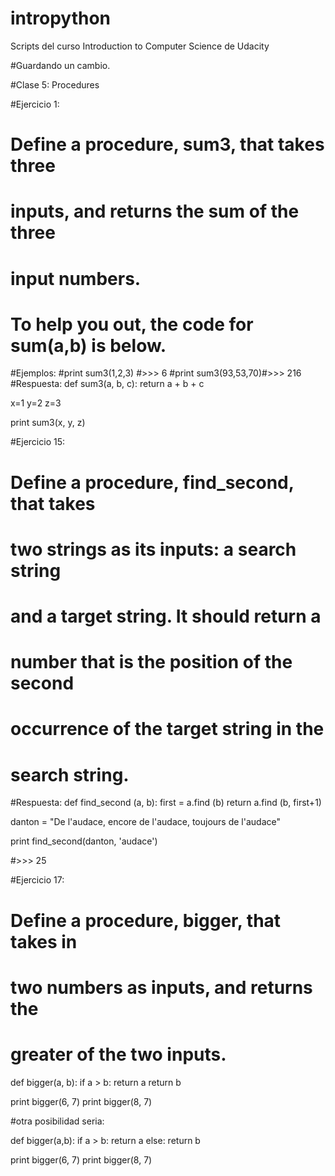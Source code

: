 # intropython
Scripts del curso  Introduction to Computer Science de Udacity

#Guardando un cambio.

#Clase 5: Procedures

#Ejercicio 1:
# Define a procedure, sum3, that takes three
# inputs, and returns the sum of the three
# input numbers.
# To help you out, the code for sum(a,b) is below.
#Ejemplos:
#print sum3(1,2,3) #>>> 6
#print sum3(93,53,70)#>>> 216
#Respuesta:
def sum3(a, b, c):
    return a + b + c

x=1
y=2
z=3

print sum3(x, y, z)

#Ejercicio 15: 

# Define a procedure, find_second, that takes
# two strings as its inputs: a search string
# and a target string. It should return a
# number that is the position of the second
# occurrence of the target string in the
# search string.
#Respuesta:
def find_second (a, b): 
    first = a.find (b)
    return a.find (b, first+1)
    
danton = "De l'audace, encore de l'audace, toujours de l'audace"

print find_second(danton, 'audace')

#>>> 25

#Ejercicio 17:
# Define a procedure, bigger, that takes in
# two numbers as inputs, and returns the
# greater of the two inputs.


def bigger(a, b):
    if a > b:
        return a
    return b

print bigger(6, 7)
print bigger(8, 7)

#otra posibilidad seria:

def bigger(a,b):
    if a > b:
        return a
    else:
        return b

print bigger(6, 7)
print bigger(8, 7)

